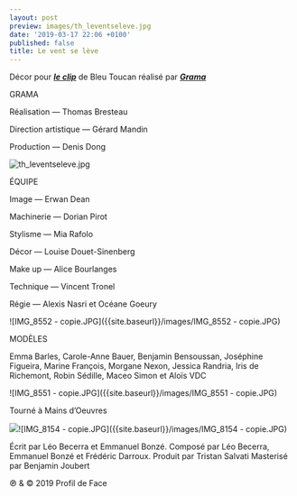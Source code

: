 ```yaml
---
layout: post
preview: images/th_leventseleve.jpg
date: '2019-03-17 22:06 +0100'
published: false
title: Le vent se lève
---
```

Décor pour **_[le clip](https://www.youtube.com/watch?v=WSmz8yJzxFA&feature=youtu.be)_** de Bleu Toucan réalisé par **_[Grama](https://grama.tv/)_**


GRAMA

Réalisation — Thomas Bresteau

Direction artistique — Gérard Mandin

Production — Denis Dong


![th_leventseleve.jpg]({{site.baseurl}}/images/th_leventseleve.jpg)


ÉQUIPE

Image — Erwan Dean

Machinerie — Dorian Pirot

Stylisme — Mia Rafolo

Décor — Louise Douet-Sinenberg

Make up — Alice Bourlanges

Technique — Vincent Tronel

Régie — Alexis Nasri et Océane Goeury


![IMG_8552 - copie.JPG]({{site.baseurl}}/images/IMG_8552 - copie.JPG)


MODÈLES

Emma Barles, Carole-Anne Bauer, Benjamin Bensoussan, Joséphine Figueira, Marine François, Morgane Nexon, Jessica Randria, Iris de Richemont, Robin Sédille, Maceo Simon et Aloïs VDC


![IMG_8551 - copie.JPG]({{site.baseurl}}/images/IMG_8551 - copie.JPG)


Tourné à Mains d’Oeuvres

![]({{site.baseurl}}/images/IMG_8154%20-%20copie.JPG)![IMG_8154 - copie.JPG]({{site.baseurl}}/images/IMG_8154 - copie.JPG)


Écrit par Léo Becerra et Emmanuel Bonzé. Composé par Léo Becerra, Emmanuel Bonzé et Frédéric Darroux. 
Produit par Tristan Salvati
Masterisé par Benjamin Joubert 

℗ & © 2019 Profil de Face
